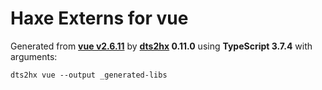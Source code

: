 # Haxe Externs for vue

Generated from **[vue v2.6.11](https://github.com/vuejs/vue#readme)** by **[dts2hx](https://github.com/haxiomic/dts2hx) 0.11.0** using **TypeScript 3.7.4** with arguments:

	dts2hx vue --output _generated-libs